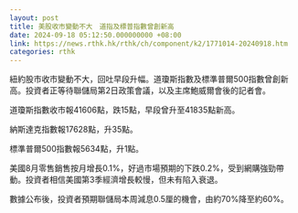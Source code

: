 ```yaml
---
layout: post
title: 美股收市變動不大　道指及標普指數曾創新高
date: 2024-09-18 05:12:50.000000000 +08:00
link: https://news.rthk.hk/rthk/ch/component/k2/1771014-20240918.htm
categories: rthk
---
```


紐約股市收市變動不大，回吐早段升幅。道瓊斯指數及標準普爾500指數曾創新高。投資者正等待聯儲局第2日政策會議，以及主席鮑威爾會後的記者會。

道瓊斯指數收市報41606點，跌15點，早段曾升至41835點新高。

納斯達克指數報17628點，升35點。

標準普爾500指數報5634點，升1點。

美國8月零售銷售按月增長0.1%，好過市場預期的下跌0.2%，受到網購強勁帶動。投資者相信美國第3季經濟增長較慢，但未有陷入衰退。

數據公布後，投資者預期聯儲局本周減息0.5厘的機會，由約70%降至約60%。
